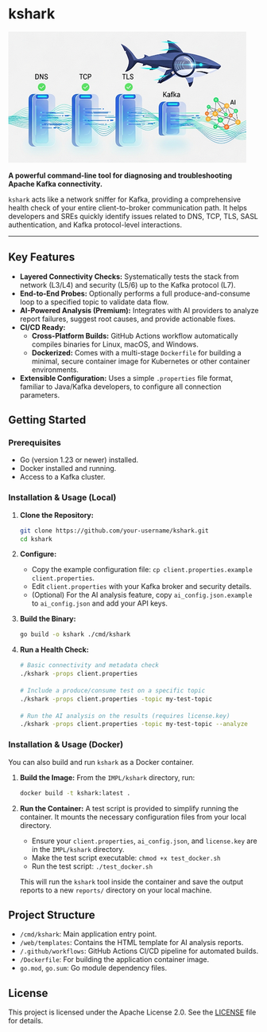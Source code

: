 # kshark 

![kshark title image](docs/images/title.png)

**A powerful command-line tool for diagnosing and troubleshooting Apache Kafka connectivity.**

`kshark` acts like a network sniffer for Kafka, providing a comprehensive health check of your entire client-to-broker communication path. It helps developers and SREs quickly identify issues related to DNS, TCP, TLS, SASL authentication, and Kafka protocol-level interactions.

---

## Key Features

-   **Layered Connectivity Checks:** Systematically tests the stack from network (L3/L4) and security (L5/6) up to the Kafka protocol (L7).
-   **End-to-End Probes:** Optionally performs a full produce-and-consume loop to a specified topic to validate data flow.
-   **AI-Powered Analysis (Premium):** Integrates with AI providers to analyze report failures, suggest root causes, and provide actionable fixes.
-   **CI/CD Ready:**
    -   **Cross-Platform Builds:** GitHub Actions workflow automatically compiles binaries for Linux, macOS, and Windows.
    -   **Dockerized:** Comes with a multi-stage `Dockerfile` for building a minimal, secure container image for Kubernetes or other container environments.
-   **Extensible Configuration:** Uses a simple `.properties` file format, familiar to Java/Kafka developers, to configure all connection parameters.

## Getting Started

### Prerequisites

-   Go (version 1.23 or newer) installed.
-   Docker installed and running.
-   Access to a Kafka cluster.

### Installation & Usage (Local)

1.  **Clone the Repository:**
    ```bash
    git clone https://github.com/your-username/kshark.git
    cd kshark
    ```

2.  **Configure:**
    -   Copy the example configuration file: `cp client.properties.example client.properties`.
    -   Edit `client.properties` with your Kafka broker and security details.
    -   (Optional) For the AI analysis feature, copy `ai_config.json.example` to `ai_config.json` and add your API keys.

3.  **Build the Binary:**
    ```bash
    go build -o kshark ./cmd/kshark
    ```

4.  **Run a Health Check:**
    ```bash
    # Basic connectivity and metadata check
    ./kshark -props client.properties

    # Include a produce/consume test on a specific topic
    ./kshark -props client.properties -topic my-test-topic

    # Run the AI analysis on the results (requires license.key)
    ./kshark -props client.properties -topic my-test-topic --analyze
    ```

### Installation & Usage (Docker)

You can also build and run `kshark` as a Docker container.

1.  **Build the Image:**
    From the `IMPL/kshark` directory, run:
    ```bash
    docker build -t kshark:latest .
    ```

2.  **Run the Container:**
    A test script is provided to simplify running the container. It mounts the necessary configuration files from your local directory.
    -   Ensure your `client.properties`, `ai_config.json`, and `license.key` are in the `IMPL/kshark` directory.
    -   Make the test script executable: `chmod +x test_docker.sh`
    -   Run the test script: `./test_docker.sh`

    This will run the `kshark` tool inside the container and save the output reports to a new `reports/` directory on your local machine.

## Project Structure

-   `/cmd/kshark`: Main application entry point.
-   `/web/templates`: Contains the HTML template for AI analysis reports.
-   `/.github/workflows`: GitHub Actions CI/CD pipeline for automated builds.
-   `/Dockerfile`: For building the application container image.
-   `go.mod`, `go.sum`: Go module dependency files.

## License

This project is licensed under the Apache License 2.0. See the [LICENSE](LICENSE) file for details.
